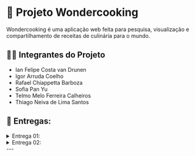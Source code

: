 # 🍰 Projeto Wondercooking

Wondercooking é uma aplicação web feita para pesquisa, visualização e compartilhamento de receitas de culinária para o mundo.

## 👩‍🎓 Integrantes do Projeto

- Ian Felipe Costa van Drunen
- Igor Arruda Coelho
- Rafael Chiappetta Barboza
- Sofia Pan Yu
- Telmo Melo Ferreira Calheiros
- Thiago Neiva de Lima Santos

## 💾 Entregas:

<details>
<summary>Entrega 01:</summary>

## 📝 Jira:

Utilizamos o Jira para criar nosso backlog e nossa primeira sprint com 7 histórias de usuário.

Backlog:
\
<img src="Imagens/Backlog.png" alt = "Backlog" width = "1000">

Quadro sprint:
\
<img src="Imagens/Quadro_sprint.png" alt = "Quadro sprint" width = "1000">

Acesse nosso Jira clicando aqui:
<a href = "https://cesar-team-pz3i66at.atlassian.net/jira/software/projects/WON/boards/34" target = "_blanck"> ir para o Jira</a>

Acesse o nosso documento das histórias de usuário com cenários de validação utilizando BDD:
<a href = "https://docs.google.com/document/d/1IX6r9FOJcd_eR8FyVsrMSKdi9eVuUcwD_jcz5_sBhKQ/edit?tab=t.0" target = "_blanck">ir para o Docs</a>

## 🎨 Figma:

Utilizamos o Figma para crair nosso protótipo de baixa fidelidade e adicionamos o screencast para apresentá-lo.

Visualize nosso protótipo Lo-fi pelo screencast clicando aqui: 
<a href = "https://youtu.be/JA0FdsLmdgc" target = "_blanck">ir para o screencast</a>

Visualize nosso protótipo Lo-fi pelo Figma clicando aqui:
<a href = "https://www.figma.com/design/gEc7YbPocqWbVVGBQgXbeb/Untitled?node-id=1-703&t=F3tTupZ39Z28jbL0-0">ir para o Figma</a>

</details>

<details>
<summary>Entrega 02:</summary>
  
## 💻 Programação em Par

Segue abaixo links para acessar a documentação da programação em par:

Dupla 001: [Link de acesso.](https://docs.google.com/document/d/1VMShdnzmD7LD9jPJXrcCvs5p0LIE16-E2SSJfQTupZ0/edit?usp=sharing)



Dupla 002: [Link de acesso.](https://docs.google.com/document/d/1eHmU18Bjz6BKVYZzzzeMdUzSkjeLxBpYUKqnVwqAahE/edit?usp=sharing)



Dupla 003: [Link de acesso.](https://docs.google.com/document/d/1_7FUateEpQVbhTdNlaI2qU6icwHFJ50icyU12_h-VXE/edit?usp=sharing)

## 🐞 Bug Tracker

Bug tracker dos problemas que ocorreram no prolongar do projeto

<img src="Imagens/Print_tela_bug_tracker2025-09-28231049.png" alt = "Quadro sprint" width = "1000">

## 📝 Jira:

Atualizamos o backlog e iniciamos uma segunda sprint com 6 histórias de usuário e passando 3 histórias para a etapa de implementação. 

Backlog da sprint 2:
\
<img src="Imagens/Print_tela_Backlog_sprint2_2025-09-28_231530.png" width = "1000">

Quadro sprint 2:
\
<img src="Imagens/Print_tela_quadro_sprint2_2025-09-28231943.png" width = "1000">

HISTÓRIAS IMPLEMENTADAS:
\
HISTÓRIA 3: Como usuário que preza pela qualidade das instruções, gostaria de ver se os outros conseguiram fazer tal receita.
\
HISTÓRIA 5: Como usuário, quero poder marcar receitas como favorito para guardá-las.
\
HISTÓRIA 8: Como usuário, quero que eu possa ver imagens da receita e do processo na aplicação.


Acesse nosso Jira clicando aqui:
<a href = "https://cesar-team-pz3i66at.atlassian.net/jira/software/projects/WON/boards/34" target = "_blanck"> ir para o Jira</a>

## 📸 Screencast da plataforma em funcionamento

Acesse a gravação clicando aqui:
<a href = "https://youtu.be/_rKbCtVq0rg"> Ir para o vídeo</a>

Acesse o deploy do site clicando aqui:
<a href="https://wondercooking.vercel.app" target="_blank" rel="noopener noreferrer">
    Wondercooking
</a>
</details>
---
